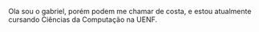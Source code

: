 Ola sou o gabriel, porém podem me chamar de costa, e estou atualmente cursando
Ciências da Computação na UENF.

